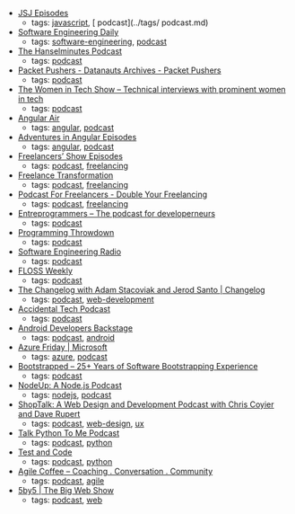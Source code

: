 * [JSJ Episodes](https://devchat.tv/js-jabber)
    * tags: [javascript](../tags/javascript.md), [ podcast](../tags/ podcast.md)
* [Software Engineering Daily](https://softwareengineeringdaily.com/)
    * tags: [software-engineering](../tags/software-engineering.md), [podcast](../tags/podcast.md)
* [The Hanselminutes Podcast](http://hanselminutes.com/)
    * tags: [podcast](../tags/podcast.md)
* [Packet Pushers - Datanauts Archives - Packet Pushers](http://packetpushers.net/series/datanauts-podcast/)
    * tags: [podcast](../tags/podcast.md)
* [The Women in Tech Show – Technical interviews with prominent women in tech](https://thewomenintechshow.com/)
    * tags: [podcast](../tags/podcast.md)
* [Angular Air](https://angularair.com/)
    * tags: [angular](../tags/angular.md), [podcast](../tags/podcast.md)
* [Adventures in Angular Episodes](https://devchat.tv/adv-in-angular)
    * tags: [angular](../tags/angular.md), [podcast](../tags/podcast.md)
* [Freelancers’ Show Episodes](https://devchat.tv/freelancers)
    * tags: [podcast](../tags/podcast.md), [freelancing](../tags/freelancing.md)
* [Freelance Transformation](https://freelancetransformation.com/blog/podcast)
    * tags: [podcast](../tags/podcast.md), [freelancing](../tags/freelancing.md)
* [Podcast For Freelancers - Double Your Freelancing](https://doubleyourfreelancing.com/podcast/)
    * tags: [podcast](../tags/podcast.md), [freelancing](../tags/freelancing.md)
* [Entreprogrammers – The podcast for developerneurs](http://entreprogrammers.com/)
    * tags: [podcast](../tags/podcast.md)
* [Programming Throwdown](http://www.programmingthrowdown.com/)
    * tags: [podcast](../tags/podcast.md)
* [ Software Engineering Radio](http://www.se-radio.net/)
    * tags: [podcast](../tags/podcast.md)
* [FLOSS Weekly](https://twit.tv/shows/floss-weekly)
    * tags: [podcast](../tags/podcast.md)
* [The Changelog with Adam Stacoviak and Jerod Santo | Changelog](https://changelog.com/podcast)
    * tags: [podcast](../tags/podcast.md), [web-development](../tags/web-development.md)
* [Accidental Tech Podcast](http://atp.fm/)
    * tags: [podcast](../tags/podcast.md)
* [Android Developers Backstage](http://androidbackstage.blogspot.ch/)
    * tags: [podcast](../tags/podcast.md), [android](../tags/android.md)
* [Azure Friday | Microsoft](http://friday.azure.com/)
    * tags: [azure](../tags/azure.md), [podcast](../tags/podcast.md)
* [Bootstrapped – 25+ Years of Software Bootstrapping Experience](http://bootstrapped.fm/)
    * tags: [podcast](../tags/podcast.md)
* [NodeUp: A Node.js Podcast](http://nodeup.com/)
    * tags: [nodejs](../tags/nodejs.md), [podcast](../tags/podcast.md)
* [ShopTalk: A Web Design and Development Podcast with Chris Coyier and Dave Rupert](http://shoptalkshow.com/)
    * tags: [podcast](../tags/podcast.md), [web-design](../tags/web-design.md), [ux](../tags/ux.md)
* [Talk Python To Me Podcast](https://talkpython.fm/)
    * tags: [podcast](../tags/podcast.md), [python](../tags/python.md)
* [Test and Code](http://testandcode.com/)
    * tags: [podcast](../tags/podcast.md), [python](../tags/python.md)
* [Agile Coffee – Coaching . Conversation . Community](http://agilecoffee.com/)
    * tags: [podcast](../tags/podcast.md), [agile](../tags/agile.md)
* [5by5 | The Big Web Show](http://5by5.tv/bigwebshow)
    * tags: [podcast](../tags/podcast.md), [web](../tags/web.md)
